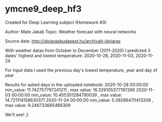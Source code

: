# ymcne9_deep_hf3
Created for Deep Learning subject (Homework #3)

Author: Mate Jakab
Topic: Weather forecast with neural networks

Source data: http://idojarasbudapest.hu/archivalt-idojaras

With weather datas from October to December (2011-2020) I predicted 3 dates' highest and lowest temperature: 2020-10-28, 2020-11-03, 2020-11-24

For input data I used the previous day's lowest temperature, year and day of year

Results for asked days in the uploaded notebook:
2020-10-28 00:00:00  min_value:  11.742757797241211 , max value:  16.329105377197266
2020-11-03 00:00:00  min_value:  10.455301284790039 , max value:  14.721114158630371
2020-11-24 00:00:00  min_value:  5.39286470413208 , max value:  9.246733665466309

We'll see! ;)
